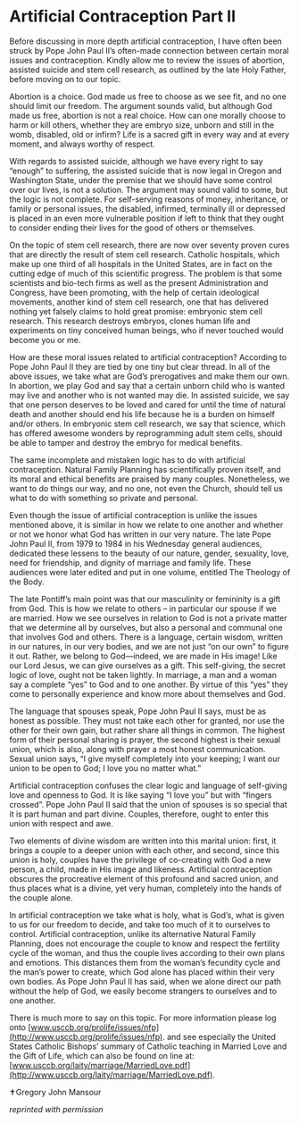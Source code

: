 # Artificial Contraception Part II

Before discussing in more depth artificial contraception, I have often been struck by Pope John Paul II’s often-made connection between certain moral issues and contraception. Kindly allow me to review the issues of abortion, assisted suicide and stem cell research, as outlined by the late Holy Father, before moving on to our topic.

Abortion is a choice. God made us free to choose as we see fit, and no one should limit our freedom. The argument sounds valid, but although God made us free, abortion is not a real choice. How can one morally choose to harm or kill others, whether they are embryo size, unborn and still in the womb, disabled, old or infirm? Life is a sacred gift in every way and at every moment, and always worthy of respect.

With regards to assisted suicide, although we have every right to say “enough” to suffering, the assisted suicide that is now legal in Oregon and Washington State, under the premise that we should have some control over our lives, is not a solution. The argument may sound valid to some, but the logic is not complete. For self-serving reasons of money, inheritance, or family or personal issues, the disabled, infirmed, terminally ill or depressed is placed in an even more vulnerable position if left to think that they ought to consider ending their lives for the good of others or themselves.

On the topic of stem cell research, there are now over seventy proven cures that are directly the result of stem cell research. Catholic hospitals, which make up one third of all hospitals in the United States, are in fact on the cutting edge of much of this scientific progress. The problem is that some scientists and bio-tech firms as well as the present Administration and Congress, have been promoting, with the help of certain ideological movements, another kind of stem cell research, one that has delivered nothing yet falsely claims to hold great promise: embryonic stem cell research. This research destroys embryos, clones human life and experiments on tiny conceived human beings, who if never touched would become you or me.

How are these moral issues related to artificial contraception? According to Pope John Paul II they are tied by one tiny but clear thread. In all of the above issues, we take what are God’s prerogatives and make them our own. In abortion, we play God and say that a certain unborn child who is wanted may live and another who is not wanted may die. In assisted suicide, we say that one person deserves to be loved and cared for until the time of natural death and another should end his life because he is a burden on himself and/or others. In embryonic stem cell research, we say that science, which has offered awesome wonders by reprogramming adult stem cells, should be able to tamper and destroy the embryo for medical benefits.

The same incomplete and mistaken logic has to do with artificial contraception. Natural Family Planning has scientifically proven itself, and its moral and ethical benefits are praised by many couples. Nonetheless, we want to do things our way, and no one, not even the Church, should tell us what to do with something so private and personal.

Even though the issue of artificial contraception is unlike the issues mentioned above, it is similar in how we relate to one another and whether or not we honor what God has written in our very nature. The late Pope John Paul II, from 1979 to 1984 in his Wednesday general audiences, dedicated these lessens to the beauty of our nature, gender, sexuality, love, need for friendship, and dignity of marriage and family life. These audiences were later edited and put in one volume, entitled The Theology of the Body.

The late Pontiff’s main point was that our masculinity or femininity is a gift from God. This is how we relate to others – in particular our spouse if we are married. How we see ourselves in relation to God is not a private matter that we determine all by ourselves, but also a personal and communal one that involves God and others. There is a language, certain wisdom, written in our natures, in our very bodies, and we are not just “on our own” to figure it out. Rather, we belong to God—indeed, we are made in His image! Like our Lord Jesus, we can give ourselves as a gift. This self-giving, the secret logic of love, ought not be taken lightly. In marriage, a man and a woman say a complete “yes” to God and to one another. By virtue of this “yes” they come to personally experience and know more about themselves and God.

The language that spouses speak, Pope John Paul II says, must be as honest as possible. They must not take each other for granted, nor use the other for their own gain, but rather share all things in common. The highest form of their personal sharing is prayer, the second highest is their sexual union, which is also, along with prayer a most honest communication. Sexual union says, “I give myself completely into your keeping; I want our union to be open to God; I love you no matter what.”

Artificial contraception confuses the clear logic and language of self-giving love and openness to God. It is like saying “I love you” but with “fingers crossed”. Pope John Paul II said that the union of spouses is so special that it is part human and part divine. Couples, therefore, ought to enter this union with respect and awe.

Two elements of divine wisdom are written into this marital union: first, it brings a couple to a deeper union with each other, and second, since this union is holy, couples have the privilege of co-creating with God a new person, a child, made in His image and likeness. Artificial contraception obscures the procreative element of this profound and sacred union, and thus places what is a divine, yet very human, completely into the hands of the couple alone.

In artificial contraception we take what is holy, what is God’s, what is given to us for our freedom to decide, and take too much of it to ourselves to control. Artificial contraception, unlike its alternative Natural Family Planning, does not encourage the couple to know and respect the fertility cycle of the woman, and thus the couple lives according to their own plans and emotions. This distances them from the woman’s fecundity cycle and the man’s power to create, which God alone has placed within their very own bodies. As Pope John Paul II has said, when we alone direct our path without the help of God, we easily become strangers to ourselves and to one another.

There is much more to say on this topic. For more information please log onto [www.usccb.org/prolife/issues/nfp](http://www.usccb.org/prolife/issues/nfp). and see especially the United States Catholic Bishops’ summary of Catholic teaching in Married Love and the Gift of Life, which can also be found on line at: [www.usccb.org/laity/marriage/MarriedLove.pdf](http://www.usccb.org/laity/marriage/MarriedLove.pdf).

&#10013;Gregory John Mansour

*reprinted with permission*
